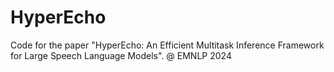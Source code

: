 # HyperEcho
Code for the paper "HyperEcho: An Efficient Multitask Inference Framework for Large Speech Language Models". @ EMNLP 2024
